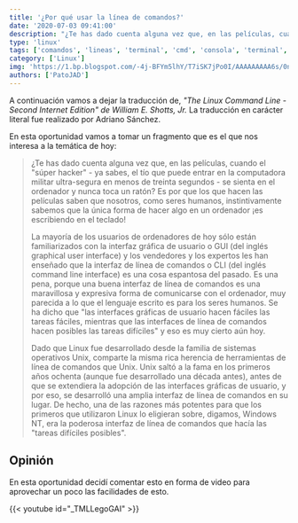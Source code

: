 ```yaml
---
title: '¿Por qué usar la línea de comandos?'
date: '2020-07-03 09:41:00'
description: "¿Te has dado cuenta alguna vez que, en las películas, cuando el 'súper hacker' se sienta en el ordenador y nunca toca un ratón?"
type: 'linux'
tags: ['comandos', 'lineas', 'terminal', 'cmd', 'consola', 'terminal', 'linux']
category: ['Linux']
img: 'https://1.bp.blogspot.com/-4j-BFYm5lhY/T7iSK7jPo0I/AAAAAAAAA6s/0no_CHRVfMQ/s1600/DebianCli.png'
authors: ['PatoJAD']
---
```


A continuación vamos a dejar la traducción de, _"The Linux Command Line - Second Internet Edition" de William E. Shotts, Jr._ La traducción en carácter literal fue realizado por Adriano Sánchez.

En esta oportunidad vamos a tomar un fragmento que es el que nos interesa a la temática de hoy:

> ¿Te has dado cuenta alguna vez que, en las películas, cuando el "súper hacker" - ya sabes, el tío que puede entrar en la computadora militar ultra-segura en menos de treinta segundos - se sienta en el ordenador y nunca toca un ratón? Es por que los que hacen las películas saben que nosotros, como seres humanos, instintivamente sabemos que la única forma de hacer algo en un ordenador ¡es escribiendo en el teclado!
>
> La mayoría de los usuarios de ordenadores de hoy sólo están familiarizados con la interfaz gráfica de usuario o GUI (del inglés graphical user interface) y los vendedores y los expertos les han enseñado que la interfaz de línea de comandos o CLI (del inglés command line interface) es una cosa espantosa del pasado. Es una pena, porque una buena interfaz de línea de comandos es una maravillosa y expresiva forma de comunicarse con el ordenador, muy parecida a lo que el lenguaje escrito es para los seres humanos. Se ha dicho que "las interfaces gráficas de usuario hacen fáciles las tareas fáciles, mientras que las interfaces de línea de comandos hacen posibles las tareas difíciles" y eso es muy cierto aún hoy.
>
> Dado que Linux fue desarrollado desde la familia de sistemas operativos Unix, comparte la misma rica herencia de herramientas de línea de comandos que Unix. Unix saltó a la fama en los primeros años ochenta (aunque fue desarrollado una década antes), antes de que se extendiera la adopción de las interfaces gráficas de usuario, y por eso, se desarrolló una amplia interfaz de línea de comandos en su lugar. De hecho, una de las razones más potentes para que los primeros que utilizaron Linux lo eligieran sobre, digamos, Windows NT, era la poderosa interfaz de línea de comandos que hacía las "tareas difíciles posibles".

## Opinión

En esta oportunidad decidí comentar esto en forma de video para aprovechar un poco las facilidades de esto.

{{< youtube id="_TMLLegoGAI" >}}
